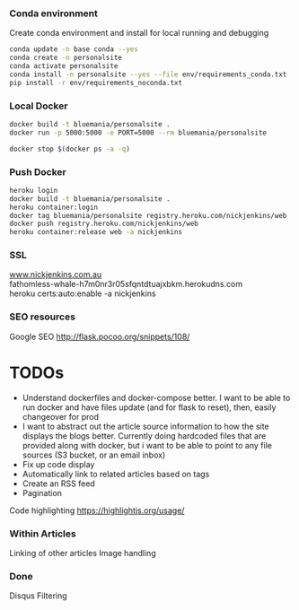 ### Conda environment
Create conda environment and install for local running and debugging
``` bash
conda update -n base conda --yes
conda create -n personalsite
conda activate personalsite
conda install -n personalsite --yes --file env/requirements_conda.txt
pip install -r env/requirements_noconda.txt

```

### Local Docker
``` bash
docker build -t bluemania/personalsite .
docker run -p 5000:5000 -e PORT=5000 --rm bluemania/personalsite

```
```bash
docker stop $(docker ps -a -q)
```


### Push Docker

``` bash
heroku login
docker build -t bluemania/personalsite .
heroku container:login
docker tag bluemania/personalsite registry.heroku.com/nickjenkins/web
docker push registry.heroku.com/nickjenkins/web
heroku container:release web -a nickjenkins

```

### SSL
www.nickjenkins.com.au  
fathomless-whale-h7m0nr3r05sfqntdtuajxbkm.herokudns.com  
heroku certs:auto:enable -a nickjenkins  

### SEO resources
Google SEO
http://flask.pocoo.org/snippets/108/

# TODOs

* Understand dockerfiles and docker-compose better. I want to be able to run docker and have files update (and for flask to reset), then, easily changeover for prod
* I want to abstract out the article source information to how the site displays the blogs better. Currently doing hardcoded files that are provided along with docker, but i want to be able to point to any file sources (S3 bucket, or an email inbox)
* Fix up code display
* Automatically link to related articles based on tags
* Create an RSS feed
* Pagination

Code highlighting https://highlightjs.org/usage/


### Within Articles
Linking of other articles
Image handling

### Done
Disqus
Filtering
